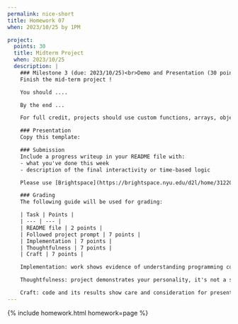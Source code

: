 ```yaml
---
permalink: nice-short
title: Homework 07
when: 2023/10/25 by 1PM

project:
  points: 30
  title: Midterm Project
  when: 2023/10/25
  description: |
    ### Milestone 3 (due: 2023/10/25)<br>Demo and Presentation (30 points)
    Finish the mid-term project !

    You should ....

    By the end ...

    For full credit, projects should use custom functions, arrays, objects or classes, ```for()``` loops and ```if()``` statements, and demonstrate forethought and planning.

    ### Presentation
    Copy this template:

    ### Submission
    Include a progress writeup in your README file with:
    - what you've done this week
    - description of the final interactivity or time-based logic

    Please use [Brightspace](https://brightspace.nyu.edu/d2l/home/312200) to submit a link to your project repository, and a link or pdf file of your presentation.

    ### Grading
    The following guide will be used for grading:

    | Task | Points |
    | --- | --- |
    | README file | 2 points |
    | Followed project prompt | 7 points |
    | Implementation | 7 points |
    | Thoughtfulness | 7 points |
    | Craft | 7 points |

    Implementation: work shows evidence of understanding programming concepts and you are fully using them to express your ideas.

    Thoughtfulness: project demonstrates your personality, it's not a straightforward re-implementation of someone else's idea.

    Craft: code and its results show care and consideration for presentation and professionalism, and work doesn't look like it was rushed.
---
```

{% include homework.html homework=page %}
